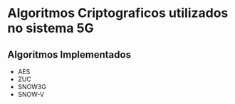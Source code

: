 # Algoritmos Criptograficos utilizados no sistema 5G

## Algoritmos Implementados
- AES
- ZUC
- SNOW3G
- SNOW-V